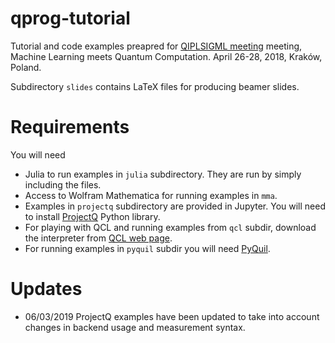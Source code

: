 # qprog-tutorial

Tutorial and code examples preapred for [QIPLSIGML meeting](https://qiplsigml.iitis.pl/) meeting, Machine Learning meets Quantum Computation. April 26-28, 2018, Kraków, Poland.

Subdirectory `slides` contains LaTeX files for producing beamer slides.

# Requirements

You will need
* Julia to run examples in `julia` subdirectory. They are run by simply including
  the files.
* Access to Wolfram Mathematica for running examples in `mma`. 
* Examples in `projectq` subdirectory are provided in Jupyter. You will need to
  install [ProjectQ](https://github.com/ProjectQ-Framework/ProjectQ) Python
library.
* For playing with QCL and running examples from `qcl` subdir, download the
  interpreter from [QCL web page](http://tph.tuwien.ac.at/~oemer/qcl.html).
* For running examples in `pyquil` subdir you will need
  [PyQuil](https://github.com/rigetticomputing/pyquil).

# Updates

* 06/03/2019 ProjectQ examples have been updated to take into account changes in backend usage and measurement syntax.
